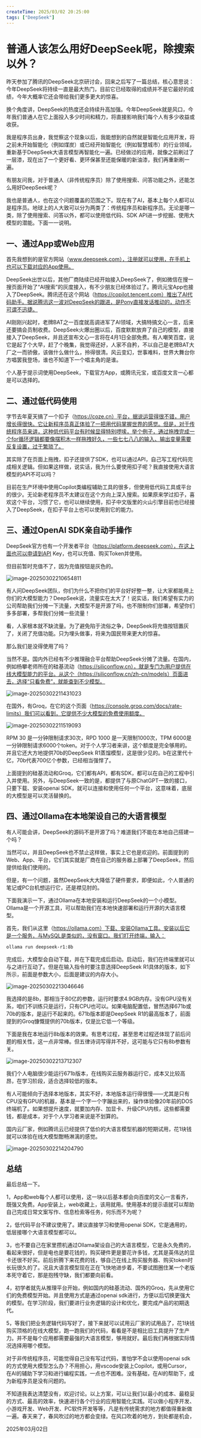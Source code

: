 ```yaml
---
createTime: 2025/03/02 20:25:00
tags: ["DeepSeek"]
---
```

# 普通人该怎么用好DeepSeek呢，除搜索以外？

昨天参加了腾讯的DeepSeek北京研讨会，回来之后写了一篇总结，核心意思说：今年DeepSeek将持续一直是最大热门，目前它已经取得的成绩并不是它最好的成绩，今年大概率它还会带给我们更多更大的惊喜。

换个角度讲，DeepSeek的热度还会持续升高加强。今年DeepSeek就是风口，今年我们普通人在它上面投入多少时间和精力，将直接影响我们每个人有多少收益或收获。

我是程序员出身，我觉察这个现象以后，我能想到的自然就是智能化应用开发，将之前未开始智能化（例如煤炭）或已经开始智能化（例如智慧城市）的行业领域，重新基于DeepSeek大语言模型再智能化一遍。已经做过的应用，就像之前刷过了一层漆，现在出了一个更好看、更环保甚至还能保暖的新油漆，我们再重新刷一遍。

有朋友问我，对于普通人（非传统程序员）除了使用搜索、问答功能之外，还能怎么用好DeepSeek呢？

我也是普通人，也在这个问题覆盖的范围之下。现在有了AI，基本上每个人都可以是程序员。地球上的人大致可以分为两类了：传统程序员和新程序员。无论是哪一类，除了使用搜索、问答以外，都可以使用低代码、SDK API进一步挖掘、使用大模型的潜能。下面一一说明。

## 一、通过App或Web应用

首先我想到的是官方网站（www.deepseek.com），注册就可以使用，在手机上也可以下载对应的App使用。

DeepSeek出世以后，其他厂商陆续已经开始接入DeepSeek了，例如微信在搜一搜页面开始了“AI搜索”的灰度接入，有不少朋友已经体验过了。腾讯元宝App也接入了DeepSeek。腾讯还在这个网站（https://copilot.tencent.com）推出了AI代码助手。据说腾讯这一波对DeepSeek的跟进，是Pony直接发话推动的，动作不可谓不迅捷。

AI刚刚兴起时，老牌BAT之一百度就高调进军了AI领域，大搞特搞文心一言，后来还要搞会员制收费。DeepSeek火爆出圈以后，百度默默放弃了自己的模型，直接接入了DeepSeek，并且还宣布文心一言将在4月1日全部免费。有人嘲笑百度，说它是起了个大早，赶了个晚集，我觉得还好，人家不自矜，不以自己是老牌BAT大厂之一而骄傲，该做什么做什么，拎得很清。风云变幻，世事难料，世界大舞台你方唱罢我登场，谁也不知道下一个唱主角的是谁。

个人基于提示词使用DeepSeek，下载官方App，或腾讯元宝，或百度文言一心都是可以选择的。

## 二、通过低代码使用

字节去年夏天搞了一个扣子（https://coze.cn）平台，据说运营得很不错，用户增长得很快。它让新程序员真正体验了一把用代码掌握世界的感觉。但是，对于传统程序员来讲，这种低代码平台有时候显得特别啰嗦，举个例子，通过拖拽完成一个for循环逻辑都要像摆积木一样拖拽好久，一些七七八八的输入、输出变量需要反复设置，过于繁琐了。

其实除了在页面上拖拽，扣子还提供了SDK，也可以通过API，自己写工程代码完成相关逻辑。但如果这样做，说实话，我为什么要使用扣子呢？我直接使用大语言模型的API不可以吗？

目前在生产环境中使用Copilot类编程辅助工具的很多，但使用低代码工具或平台的很少。无论新老程序员不太建议在这个方向上深入搜索。如果原来学过扣子，喜欢这个平台，习惯了它，也可以继续使用，扣子中文版里的火山引擎目前也已经接入了DeepSeek，在扣子平台上也可以使用到它的能力。

## 三、通过OpenAI SDK亲自动手操作

DeepSeek官方也有一个开发者平台（https://platform.deepseek.com），在这上面也可以申请到API Key，也可以充值、购买Token并使用。

但目前暂时充值不了，因为充值按钮是灰色的。

![image-20250302210654811](assets/image-20250302210654811.png)

有人问DeepSeek团队，你们为什么不把你们的平台好好整一整，让大家都能用上你们的大模型能力？DeepSeek说，流量实在太大了！说实话，我们希望有实力的公司帮助我们分摊一下流量，大模型不是开源了吗，也不限制你们部署，希望你们多多部署，多帮我们分摊一些流量！

看，人家根本就不缺流量。为了避免陷于流俗之争，DeepSeek将充值按钮置灰了，关闭了充值功能。只为埋头做事，将来为国民带来更大的惊喜。

那么我们是没得使用了吗？

当然不是。国内外已经有不少推理融合平台帮助DeepSeek分摊了流量。在国内，例如杨攀老师所在的硅基流动（https://siliconflow.cn），就是专门为用户提供在线大模型能力的平台。从这个（https://siliconflow.cn/zh-cn/models）页面进去，选择“只看免费”，就能查到不少模型。

![image-20250302211431023](assets/image-20250302211431023.png)

在国外，有Groq，在它的这个页面（https://console.groq.com/docs/rate-limits）我们可以看到，它提供不少大模型的免费使用额度。

![image-20250302211519093](assets/image-20250302211519093.png)

RPM 30 是一分钟限制请求30次，RPD 1000 是一天限制1000次，TPM 6000是一分钟限制请求6000个token。对于个人学习者来讲，这个额度是完全够用的。并且它还大方地提供70b的DeepSeek R1蒸馏模型，这是很少见的。b在这里代十亿，70b代表700亿个参数，已经相当强悍了。

上面提到的硅基流动和Groq，它们都有API，都有SDK，都可以在自己的工程中引入并使用。另外，与DeepSeek一致的是，都提供了与原ChatGPT一致的接口，只要下载、安装openai SDK，就可以连接和使用任何一个平台，这意味着，底层的大模型是可以灵活替换的。

## 四、通过Ollama在本地架设自己的大语言模型

有人可能会讲，DeepSeek的源码不是开源了吗？难道我们不能在本地自己搭建一个吗？

当然可以，并且DeepSeek也不禁止这样做，事实上它也是欢迎的。前面提到的Web、App、平台，它们其实就是厂商在自己的服务器上部署了DeepSeek，然后提供给我们使用的。

但是，有一个问题，虽然DeepSeek大大降低了硬件要求，即便如此，个人普通的笔记或PC台机想运行它，还是襟见肘的。

下面我演示一下，通过Ollama在本地安装和运行DeepSeek的一个小模型。Ollama是一个开源工具，可以帮助我们在本地快速部署和运行开源的大语言模型。

首先，我们从这里（https://ollama.com）下载、安装Ollama工具。安装以后它是一个服务，与MySQL是类似的，没有窗口。我们打开终端，输入：

```bash
ollama run deepseek-r1:8b
```

完成后，大模型会自动下载，并在下载完成后启动。启动后，我们在终端里就可以与之进行互动了。但是在输入指令时要注意选择DeepSeek R1具体的版本，如下所示，前面是参数大小，后面是建议的内存大小。

![image-20250302213046646](assets/image-20250302213046646.png)

我选择的是8b，那相当于80亿的参数，运行时要求4.9GB内存。没有GPU没有关系，咱们不训练只是运行，只有CPU也可以。如果电脑配置低，冒然选择671b或70b的版本，是运行不起来的。671b版本即是DeepSeek R1的最高版本了，前面提到的Groq慷慨提供的70b版本，仅是比它低一个等级。

下面是我在本地运行8b版本的效果。有思考过程，甚至思考过程还体现了前后问题的相关性，这一点非常棒。但五律诗词写得并不好，这可能与它只有8b参数有关。

![image-20250302213712307](assets/image-20250302213712307.png)

我们个人电脑很少能运行671b版本，在线购买云服务器运行它，成本又比较高昂，在学习阶段，适合选择较低的版本。

有人可能倾向于选择本地版本，其实不好，本地版本运行得很慢——尤其是只有CPU没有GPU的机器，基本是一个字一个字蹦出来的，操作体验像20年前的DOS终端机了。如果想提升速度，就要加内存、加显卡、升级CPU内核，这些都需要钱，都是成本，对于个人学习者来说是不划算的。

国内云厂家，例如腾讯云已经提供了低价的大语言模型机器的短期试用，花1块钱就可以体验在线大模型酣畅淋漓的感觉。

![image-20250302214204790](assets/image-20250302214204790.png)

## 总结

最后总结一下。

1，App和web每个人都可以使用，这一块以后基本都会向百度的文心一言看齐，既强又免费。App安装上，web收藏上，该用就用。使用基本的提示语就可以帮助自己完成日常文案写作、信息检索等任务，何乐而不为呢？

2，低代码平台不建议使用了。建议直接学习和使用openai SDK，它是通用的，低层接哪个大语言模型都可以。

3，也不要自己在家里攒机通过Ollama架设自己的大语言模型，它是永久免费的，看起来很好，但是电也是要花钱的，购买硬件更是要花许多钱，尤其是英伟达的显卡还很不好买。前后折腾下来花费的钱，够自己在线上购买服务器、购买token时长玩很久的了。况且大语言模型现在正在飞快地进步着，不要试图圈住某一个老版本死守着它，那是抱残守缺，我们都要向前看。

4，初学者就先从推理平台开始，例如国内的硅基流动、国外的Groq，先从使用它们的免费模型开始。并且使用方式是通过openai sdk进行，方便以后切换更强大的模型。在学习阶段，我们要进行业务逻辑的设计和优化，要完成产品的初期迭代。

5，等我们把业务逻辑代码写好了，接下来就可以试用云厂家的试用品了，花1块钱购买顶格的在线大模型，跑一跑我们的代码，看看是不是相比旧工具提升了生产力。并不是每个应用都需要最强的大语言模型，够用就好。最后我们再根据实际情况选择用哪个模型。

对于非传统程序员，可能觉得自己没有写过代码，害怕学不会以使用openai sdk的方式使用大模型怎么办？不用担心，用vscode安装上Copilot，或用Cursor，在AI的辅助下学习和进行编程实践，一点也不困难。没有基础，在AI的帮助下，成为新程序员是没有问题的。

不知道我表达清楚没有，欢迎讨论。以上方案，可以让我们以最小的成本、最稳妥的方式、最高的效率，快速进行各个行业的应用智能化实践。可以做小程序开发、小游戏开发、Web开发、PC软件开发等等，凡是有传统需求的地方都值得重新做一遍。春天来了，春风吹过的地方都会变绿。在风口吹着的地方，到处都是机会，

2025年03月02日







